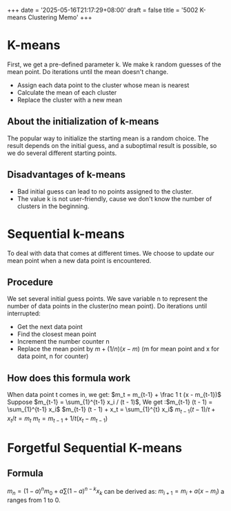 +++
date = '2025-05-16T21:17:29+08:00'
draft = false 
title = '5002 K-means Clustering Memo'
+++
# K-means
First, we get a pre-defined parameter k.
We make k random guesses of the mean point.
Do iterations until the mean doesn't change.
- Assign each data point to the cluster whose mean is nearest
- Calculate the mean of each cluster
- Replace the cluster with a new mean
## About the initialization of k-means
The popular way to initialize the starting mean is a random choice.
The result depends on the initial guess, and a suboptimal result is possible, so we do several different starting points.
## Disadvantages of k-means
- Bad initial guess can lead to no points assigned to the cluster.
- The value k is not user-friendly, cause we don't know the number of clusters in the beginning.
# Sequential k-means
To deal with data that comes at different times. We choose to update our mean point when a new data point is encountered.
## Procedure
We set several initial guess points.
We save variable n to represent the number of data points in the cluster(no mean point).
Do iterations until interrupted:
- Get the next data point
- Find the closest mean point
- Increment the number counter n
- Replace the mean point by $m+(1/n)(x - m)$ (m for mean point and x for data point, n for counter)
## How does this formula work
When data point t comes in, we get:
$m_t = m_{t-1} + \frac 1 t (x - m_{t-1})$
Suppose $m_{t-1} = \sum_{1}^{t-1} x_i / (t - 1)$,
We get :$m_{t-1} (t - 1) = \sum_{1}^{t-1} x_i$
$m_{t-1} (t - 1) + x_t = \sum_{1}^{t} x_i$
$m_{t-1} (t - 1)/t + x_t/t = m_t$
$m_t = m_{t-1}+ 1/t( x_t - m_{t-1})$
# Forgetful Sequential K-means
## Formula
$m_n = (1-a)^n m_0 + a\sum (1-a)^{n-k}x_k$
can be derived as:
$m_{i+1} = m_i + a(x-m_i)$
a ranges from 1 to 0.
